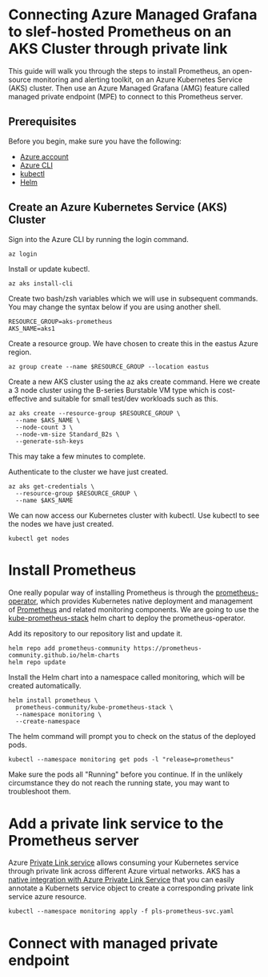 # Connecting Azure Managed Grafana to slef-hosted Prometheus on an AKS Cluster through private link

This guide will walk you through the steps to install Prometheus, an open-source monitoring and alerting toolkit, on an Azure Kubernetes Service (AKS) cluster. Then use an Azure Managed Grafana (AMG) feature called managed private endpoint (MPE) to connect to this Prometheus server.

## Prerequisites

Before you begin, make sure you have the following:

- [Azure account](https://azure.microsoft.com/en-us/free)
- [Azure CLI](https://learn.microsoft.com/en-us/cli/azure/install-azure-cli?view=azure-cli-latest)
- [kubectl](https://kubernetes.io/docs/tasks/tools/)
- [Helm](https://helm.sh/docs/intro/install/)

## Create an Azure Kubernetes Service (AKS) Cluster

Sign into the Azure CLI by running the login command.
```
az login
```

Install or update kubectl.
```
az aks install-cli
```

Create two bash/zsh variables which we will use in subsequent commands. You may change the syntax below if you are using another shell.
```
RESOURCE_GROUP=aks-prometheus
AKS_NAME=aks1
```

Create a resource group. We have chosen to create this in the eastus Azure region.
```
az group create --name $RESOURCE_GROUP --location eastus
```

Create a new AKS cluster using the az aks create command. Here we create a 3 node cluster using the B-series Burstable VM type which is cost-effective and suitable for small test/dev workloads such as this.
```
az aks create --resource-group $RESOURCE_GROUP \
  --name $AKS_NAME \
  --node-count 3 \
  --node-vm-size Standard_B2s \
  --generate-ssh-keys
```
This may take a few minutes to complete.

Authenticate to the cluster we have just created.
```
az aks get-credentials \
  --resource-group $RESOURCE_GROUP \
  --name $AKS_NAME
```
We can now access our Kubernetes cluster with kubectl. Use kubectl to see the nodes we have just created.

```
kubectl get nodes
```


# Install Prometheus
 

One really popular way of installing Prometheus is through the [prometheus-operator](https://prometheus-operator.dev/), which provides Kubernetes native deployment and management of [Prometheus](https://prometheus.io/) and related monitoring components. We are going to use the [kube-prometheus-stack](https://github.com/prometheus-community/helm-charts/tree/main/charts/kube-prometheus-stack) helm chart to deploy the prometheus-operator.

 

Add its repository to our repository list and update it.
```
helm repo add prometheus-community https://prometheus-community.github.io/helm-charts
helm repo update
```

Install the Helm chart into a namespace called monitoring, which will be created automatically.
```
helm install prometheus \
  prometheus-community/kube-prometheus-stack \
  --namespace monitoring \
  --create-namespace
```

The helm command will prompt you to check on the status of the deployed pods.
```
kubectl --namespace monitoring get pods -l "release=prometheus"
```

Make sure the pods all "Running" before you continue. If in the unlikely circumstance they do not reach the running state, you may want to troubleshoot them.

# Add a private link service to the Prometheus server
Azure [Private Link service](https://learn.microsoft.com/en-us/azure/private-link/private-link-service-overview) allows consuming your Kubernetes service through private link across different Azure virtual networks. AKS has a [native integration with Azure Private Link Service](https://cloud-provider-azure.sigs.k8s.io/topics/pls-integration/) that you can easily annotate a Kubernets service object to create a corresponding private link service azure resource.
```
kubectl --namespace monitoring apply -f pls-prometheus-svc.yaml
```
# Connect with managed private endpoint